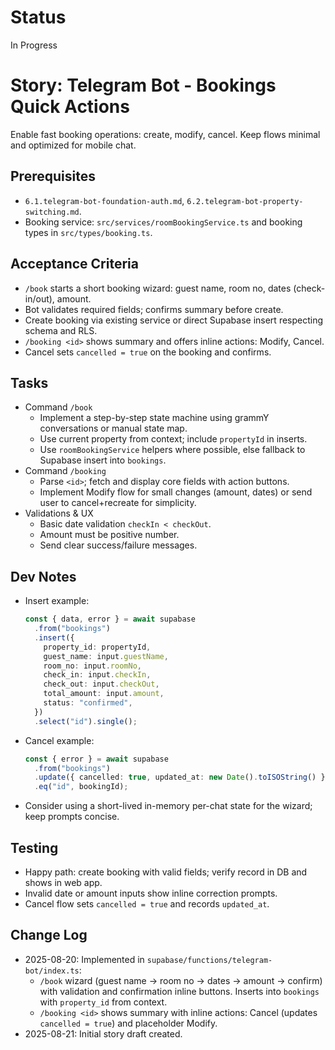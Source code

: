 # Status
In Progress

# Story: Telegram Bot - Bookings Quick Actions
Enable fast booking operations: create, modify, cancel. Keep flows minimal and optimized for mobile chat.

## Prerequisites
- `6.1.telegram-bot-foundation-auth.md`, `6.2.telegram-bot-property-switching.md`.
- Booking service: `src/services/roomBookingService.ts` and booking types in `src/types/booking.ts`.

## Acceptance Criteria
- `/book` starts a short booking wizard: guest name, room no, dates (check-in/out), amount.
- Bot validates required fields; confirms summary before create.
- Create booking via existing service or direct Supabase insert respecting schema and RLS.
- `/booking <id>` shows summary and offers inline actions: Modify, Cancel.
 - Cancel sets `cancelled = true` on the booking and confirms.

## Tasks
- Command `/book`
  - Implement a step-by-step state machine using grammY conversations or manual state map.
  - Use current property from context; include `propertyId` in inserts.
  - Use `roomBookingService` helpers where possible, else fallback to Supabase insert into `bookings`.
- Command `/booking`
  - Parse `<id>`; fetch and display core fields with action buttons.
  - Implement Modify flow for small changes (amount, dates) or send user to cancel+recreate for simplicity.
- Validations & UX
  - Basic date validation `checkIn < checkOut`.
  - Amount must be positive number.
  - Send clear success/failure messages.

## Dev Notes
- Insert example:
  ```ts
  const { data, error } = await supabase
    .from("bookings")
    .insert({
      property_id: propertyId,
      guest_name: input.guestName,
      room_no: input.roomNo,
      check_in: input.checkIn,
      check_out: input.checkOut,
      total_amount: input.amount,
      status: "confirmed",
    })
    .select("id").single();
  ```
- Cancel example:
  ```ts
  const { error } = await supabase
    .from("bookings")
    .update({ cancelled: true, updated_at: new Date().toISOString() })
    .eq("id", bookingId);
  ```
- Consider using a short-lived in-memory per-chat state for the wizard; keep prompts concise.

## Testing
- Happy path: create booking with valid fields; verify record in DB and shows in web app.
- Invalid date or amount inputs show inline correction prompts.
- Cancel flow sets `cancelled = true` and records `updated_at`.

## Change Log
- 2025-08-20: Implemented in `supabase/functions/telegram-bot/index.ts`:
  - `/book` wizard (guest name → room no → dates → amount → confirm) with validation and confirmation inline buttons. Inserts into `bookings` with `property_id` from context.
  - `/booking <id>` shows summary with inline actions: Cancel (updates `cancelled = true`) and placeholder Modify.
- 2025-08-21: Initial story draft created.
